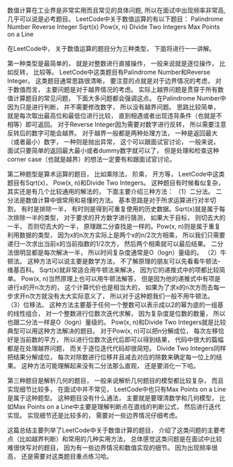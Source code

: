 数值计算在工业界是非常实用而且常见的具体问题, 所以在面试中出现频率非常高, 几乎可以说是必考题目。 LeetCode中关于数值运算的有以下题目： 
Palindrome Number
Reverse Integer
Sqrt(x)
Pow(x, n)
Divide Two Integers
Max Points on a Line

在LeetCode中， 关于数值运算的题目分为三种类型， 下面将进行一一讲解。 

第一种类型是最简单的， 就是对整数进行直接操作， 一般来说就是逐位操作， 比如反转， 比较等。 LeetCode中这类题目有Palindrome Number和Reverse Integer。 这类题目通常思路很清晰， 要注意的点就是对于边界情况的考虑， 对于数值而言， 主要问题是对于越界情况的考虑。 实际上越界问题是贯穿于所有数值计算题目的常见问题， 下面大多问题都会强调这点。 
在Palindrome Number中因为只是进行判断， 并不需要修改数字， 所以没有越界问题。 思路比较简单， 就是每次取出最高位和最低位进行比较， 直到相遇或者出现违背条件（也就是不相等）即可返回。 对于Reverse Integer因为需要对数字进行反转， 所以需要注意反转后的数字可能会越界。 对于越界一般都是两种处理方法， 一种是返回最大（或者最小）数字， 一种则是抛出异常， 这个可以跟面试官讨论， 一般来说， 面试只要简单的返回最大最小或者dummy数字就可以了， 但是处理和检查这种corner case（也就是越界）的想法一定要有和跟面试官讨论。 

第二种题型是算术运算的题目， 比如乘除法， 阶乘， 开方等， LeetCode中这类题目有Sqrt(x)， Pow(x, n)和Divide Two Integers。 这种题目有时候看似复杂， 其实还是有几个比较通用的解法的， 下面主要介绍三种方法： 
（1）二分法。 二分法是数值计算中很常用和易懂的方法。 基本思路是对于所求运算进行对半切割， 有时是排除一半， 有时则是得到可重复使用的历史数据。Sqrt(x)就是属于每次排除一半的类型， 对于要求的开方数字进行猜测， 如果大于目标， 则切去大的一半， 否则切去大的一半， 原理跟二分查找是一样的。Pow(x, n)则是属于重复利用数据的类型， 因为x的n次方实际上是两个x的n/2次方相乘， 所以我们只需要递归一次求出当前x的当前指数的1/2次方， 然后两个相乘就可以最后结果。 二分法很明显都是每次解决一半， 所以时间复杂度通常是O（logn）量级的。 
（2）牛顿法。 这种方法可以说主要是数学方法， 不了解原理的朋友可以先看看牛顿法-维基百科。 Sqrt(x)就非常适合用牛顿法来解决， 因为它的递推式中的项都比较简单。 Pow(x, n)当然原理上也可以用牛顿法解答， 但是因为他的递推式中有项是进行x的开n次方的， 这个计算代价也是相当大的， 如果为了求x的n次方而去每一步求开n次方就没有太大实际意义了， 所以对于这种题我们一般不用牛顿法。 
（3）位移法。 这种方法主要基于任何一个整数可以表示成以2的幂为底的一组基的线性组合， 对一个整数进行位数次迭代求解， 因为复杂度是位数的数量， 所以也跟二分法一样是O（logn）量级的。 Pow(x, n)和Divide Two Integers就是比较典型可以用这种方法解决的题目。 对于Pow(x, n)可以把n分解成位， 每次左移恰好是当前数的平方， 所以进行位数次迭代后即可以得到结果， 代码中很大的篇幅都是在处理越界问题， 而关于逐位迭代代码却很简短。 Divide Two Integers同样把结果分解成位， 每次对除数进行位移并且减去对应的除数来确定每一位上的结果。 这种方法可能理解起来没有二分法那么直观， 还是要消化一下哈。 

第三种题目是解析几何的题目， 一般来说解析几何题目的模型都比较复杂， 而且实现细节比较多， 在面试中并不常见， LeetCode中也只有Max Points on a Line是属于这种题型。 这种题目没有什么通法， 主要就是要理清数学和几何模型， 比如Max Points on a Line中主要是理解判断点在直线的判断公式， 然后进行迭代实现。 实现细节还是比较多的， 需要对一些边界情况仔细考虑。 

这篇总结主要列举了LeetCode中关于数值计算的题目， 介绍了这类问题的主要考点（比如越界判断）和常用的几种实用方法， 总体感觉这类问题是在面试中比较难很快写对的题目， 因为有一些边界情况和数值实现的细节。 因为出现频率很高， 还是需要对这类题目重点练习哈。
